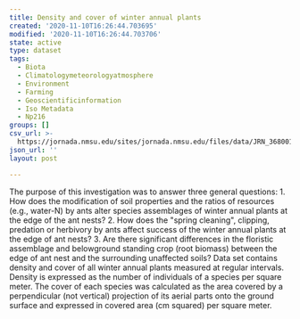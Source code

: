 ```yaml
---
title: Density and cover of winter annual plants
created: '2020-11-10T16:26:44.703695'
modified: '2020-11-10T16:26:44.703706'
state: active
type: dataset
tags:
  - Biota
  - Climatologymeteorologyatmosphere
  - Environment
  - Farming
  - Geoscientificinformation
  - Iso Metadata
  - Np216
groups: []
csv_url: >-
  https://jornada.nmsu.edu/sites/jornada.nmsu.edu/files/data/JRN_368001_ant_nest_density_cover_winter_annual_data.csv
json_url: ''
layout: post

---
```

<p>The purpose of this investigation was to answer three general questions: 1. How does the modification of soil properties and the ratios of resources (e.g., water-N) by ants alter species assemblages of winter annual plants at the edge of the ant nests? 2. How does the "spring cleaning", clipping, predation or herbivory by ants affect success of the winter annual plants at the edge of ant nests? 3. Are there significant differences in the floristic assemblage and belowground standing crop (root biomass) between the edge of ant nest and the surrounding unaffected soils? Data set contains density and cover of all winter annual plants measured at regular intervals. Density is expressed as the number of individuals of a species per square meter. The cover of each species was calculated as the area covered by a perpendicular (not vertical) projection of its aerial parts onto the ground surface and expressed in covered area (cm squared) per square meter.</p>


